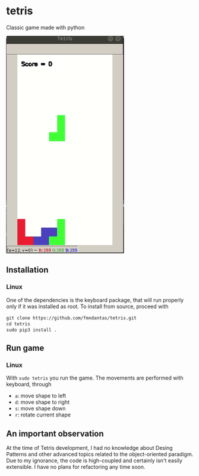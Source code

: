 # tetris

Classic game made with python

![](demo_tetris.gif)

## Installation

### Linux

One of the dependencies is the keyboard package, that
will run properly only if it was installed as root. 
To install from source, proceed with

```
git clone https://github.com/fmndantas/tetris.git
cd tetris
sudo pip3 install .
```

## Run game

### Linux

With ``sudo tetris`` you run the game. The movements are performed with keyboard, through
* ``a``: move shape to left
* ``d``: move shape to right
* ``s``: move shape down
* ``r``: rotate current shape

## An important observation
At the time of Tetris development, I had no knowledge about Desing Patterns and other advanced topics related to the object-oriented paradigm. Due to my ignorance, the code is high-coupled and certainly isn't easily extensible. I have no plans for refactoring any time soon.
